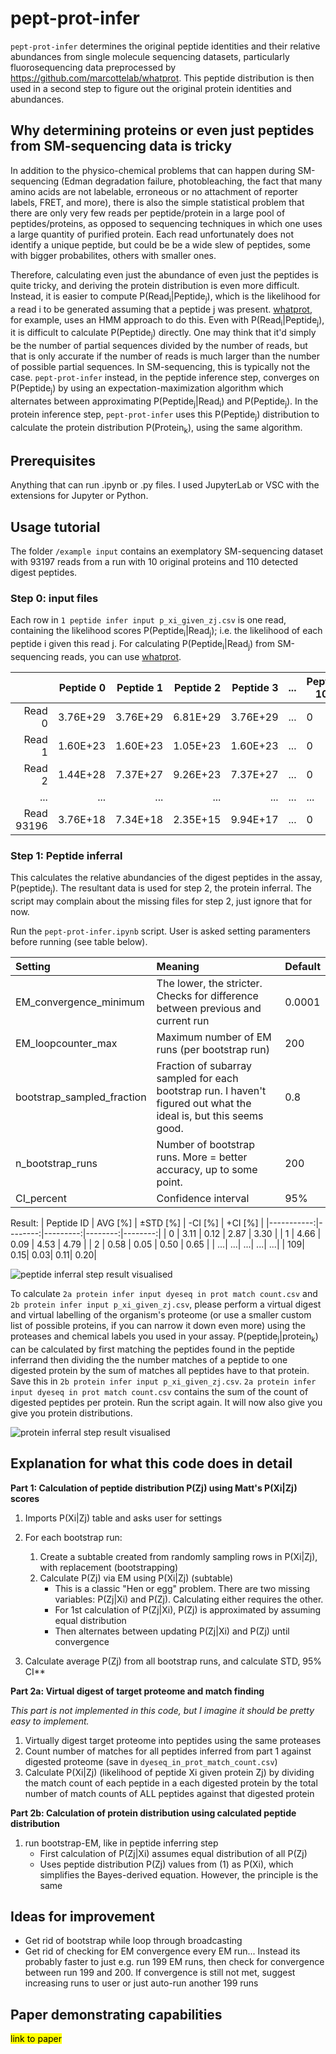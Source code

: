 # pept-prot-infer
`pept-prot-infer` determines the original peptide identities and their relative abundances from single molecule sequencing datasets, particularly fluorosequencing data preprocessed by https://github.com/marcottelab/whatprot. This peptide distribution is then used in a second step to figure out the original protein identities and abundances.

## Why determining proteins or even just peptides from SM-sequencing data is tricky
In addition to the physico-chemical problems that can happen during SM-sequencing (Edman degradation failure, photobleaching, the fact that many amino acids are not labelable, erroneous or no attachment of reporter labels, FRET, and more), there is also the simple statistical problem that there are only very few reads per peptide/protein in a large pool of peptides/proteins, as opposed to sequencing techniques in which one uses a large quantity of purified protein. Each read unfortunately does not identify a unique peptide, but could be be a wide slew of peptides, some with bigger probabilites, others with smaller ones.

Therefore, calculating even just the abundance of even just the peptides is quite tricky, and deriving the protein distribution is even more difficult.
Instead, it is easier to compute P(Read<sub>i</sub>|Peptide<sub>j</sub>), which is the likelihood for a read i to be generated assuming that a peptide j was present. 
[whatprot](https://github.com/marcottelab/whatprot), for example, uses an HMM approach to do this. Even with P(Read<sub>i</sub>|Peptide<sub>j</sub>), it is difficult to calculate P(Peptide<sub>j</sub>) directly. One may think that it'd simply be the number of partial sequences divided by the number of reads, but that is only accurate if the number of reads is much larger than the number of possible partial sequences. In SM-sequencing, this is typically not the case. `pept-prot-infer` instead, in the peptide inference step, converges on P(Peptide<sub>j</sub>) by using an expectation-maximization algorithm which alternates between approximating P(Peptide<sub>j</sub>|Read<sub>i</sub>) and P(Peptide<sub>j</sub>). In the protein inference step, `pept-prot-infer` uses this P(Peptide<sub>j</sub>) distribution to calculate the protein distribution P(Protein<sub>k</sub>), using the same algorithm.

## Prerequisites
Anything that can run .ipynb or .py files. I used 
 JupyterLab or VSC with the extensions for Jupyter or Python.

## Usage tutorial
The folder `/example input` contains an exemplatory SM-sequencing dataset with 93197 reads from a run with 10 original proteins and 110 detected digest peptides.

### Step 0: input files
Each row in `1 peptide infer input p_xi_given_zj.csv` is one read, containing the likelihood scores P(Peptide<sub>i</sub>|Read<sub>j</sub>); i.e. the likelihood of each peptide i given this read j. For calculating P(Peptide<sub>i</sub>|Read<sub>j</sub>) from SM-sequencing reads, you can use [whatprot](https://github.com/marcottelab/whatprot).

|            | Peptide 0 | Peptide 1 | Peptide 2 | Peptide 3 | ... | Peptide 109 |
|-----------:|----------:|----------:|----------:|----------:|-----|-------------|
|     Read 0 | 3.76E+29  | 3.76E+29  | 6.81E+29  | 3.76E+29  | ... | 0           |
|     Read 1 | 1.60E+23  | 1.60E+23  | 1.05E+23  | 1.60E+23  | ... | 0           |
|     Read 2 | 1.44E+28  | 7.37E+27  | 9.26E+23  | 7.37E+27  | ... | 0           |
| ...        | ...       | ...       | ...       | ...       | ... | ...         |
| Read 93196 | 3.76E+18  | 7.34E+18  | 2.35E+15  | 9.94E+17  | ... | 0           |

### Step 1: Peptide inferral
This calculates the relative abundancies of the digest peptides in the assay, P(peptide<sub>j</sub>). The resultant data is used for step 2, the protein inferral. The script may complain about the missing files for step 2, just ignore that for now.

Run the `pept-prot-infer.ipynb` script. User is asked setting paramenters before running (see table below). 

|Setting|Meaning|Default|
|:-|:-|:-|
|EM_convergence_minimum|The lower, the stricter. Checks for difference between previous and current run|0.0001|
|EM_loopcounter_max|Maximum number of EM runs (per bootstrap run)|200|
|bootstrap_sampled_fraction|Fraction of subarray sampled for each bootstrap run. I haven't figured out what the ideal is, but this seems good.|0.8|
|n_bootstrap_runs|Number of bootstrap runs. More = better accuracy, up to some point.|200|
|CI_percent|Confidence interval|95%|

Result:
| Peptide ID | AVG [%] | ±STD [%] | -CI [%] | +CI [%] |
|-----------:|--------:|---------:|--------:|--------:|
|          0 |    3.11 |     0.12 |    2.87 |    3.30 |
|          1 |    4.66 |     0.09 |    4.53 |    4.79 |
|          2 |    0.58 |     0.05 |    0.50 |    0.65 |
|         ...|      ...|       ...|      ...|      ...|
|         109|     0.15|	  0.03| 	0.11|     0.20|

![peptide inferral step result visualised](https://raw.githubusercontent.com/SophiaBailingZhou/pept-prot-infer/tree/main/.github/Peptide_conc._110pept10prot.png)

To calculate `2a protein infer input dyeseq in prot match count.csv` and `2b protein infer input p_xi_given_zj.csv`, please perform a virtual digest and virtual labelling of the organism's proteome (or use a smaller custom list of possible proteins, if you can narrow it down even more) using the proteases and chemical labels you used in your assay. P(peptide<sub>j</sub>|protein<sub>k</sub>) can be calculated by first matching the peptides found in the peptide inferrand then dividing the the number matches of a peptide to one digested protein by the sum of matches all peptides have to that protein. Save this in `2b protein infer input p_xi_given_zj.csv`. `2a protein infer input dyeseq in prot match count.csv` contains the sum of the count of digested peptides per protein.
Run the script again. It will now also give you give you protein distributions.

![protein inferral step result visualised](https://raw.githubusercontent.com/SophiaBailingZhou/pept-prot-infer/tree/main/.github/Protein_conc._110pept10prot.png)

## Explanation for what this code does in detail
**Part 1: Calculation of peptide distribution P(Zj) using Matt's P(Xi|Zj) scores**
1. Imports P(Xi|Zj) table and asks user for settings
2. For each bootstrap run:
    1. Create a subtable created from randomly sampling rows in P(Xi|Zj), with replacement (bootstrapping)
    2. Calculate P(Zj) via EM using P(Xi|Zj) (subtable)            
       - This is a classic "Hen or egg" problem. There are two missing variables: P(Zj|Xi) and P(Zj). Calculating either requires the other.
       - For 1st calculation of P(Zj|Xi), P(Zj) is approximated by assuming equal distribution
       - Then alternates between updating P(Zj|Xi) and P(Zj) until convergence

3. Calculate average P(Zj) from all bootstrap runs, and calculate STD, 95% CI**

**Part 2a: Virtual digest of target proteome and match finding**

*This part is not implemented in this code, but I imagine it should be pretty easy to implement.*
1. Virtually digest target proteome into peptides using the same proteases
2. Count number of matches for all peptides inferred from part 1 against digested proteome (save in `dyeseq_in_prot_match_count.csv`)
3. Calculate P(Xi|Zj) (likelihood of peptide Xi given protein Zj) by dividing the match count of each peptide in a each digested protein by the total number of match counts of ALL peptides against that digested protein

**Part 2b: Calculation of protein distribution using calculated peptide distribution**
1. run bootstrap-EM, like in peptide inferring step
    - First calculation of P(Zj|Xi) assumes equal distribution of all P(Zj)
    - Uses peptide distribution P(Zj) values from (1) as P(Xi), which simplifies the Bayes-derived equation. However, the principle is the same

## Ideas for improvement

- Get rid of bootstrap while loop through broadcasting
- Get rid of checking for EM convergence every EM run... Instead its probably faster to just e.g. run 199 EM runs, then check for convergence between run 199 and 200. If convergence is still not met, suggest increasing runs to user or just auto-run another 199 runs


## Paper demonstrating capabilities
<mark>link to paper</mark>